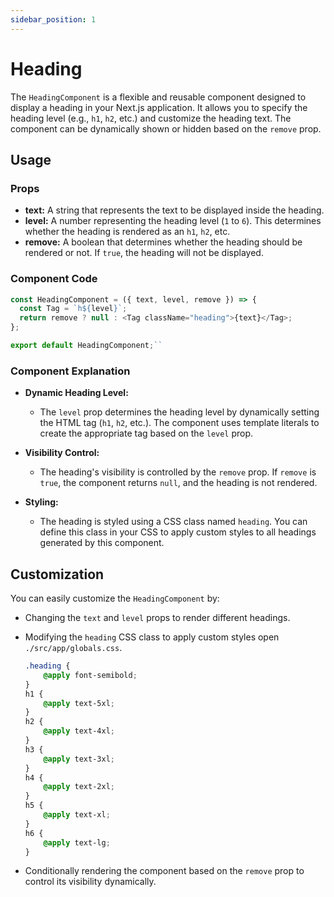 ```yaml
---
sidebar_position: 1
---
```


# Heading

The `HeadingComponent` is a flexible and reusable component designed to display a heading in your Next.js application. It allows you to specify the heading level (e.g., `h1`, `h2`, etc.) and customize the heading text. The component can be dynamically shown or hidden based on the `remove` prop.

## Usage

### Props

-   **text:** A string that represents the text to be displayed inside the heading.
-   **level:** A number representing the heading level (`1` to `6`). This determines whether the heading is rendered as an `h1`, `h2`, etc.
-   **remove:** A boolean that determines whether the heading should be rendered or not. If `true`, the heading will not be displayed.

### Component Code

```js title="src/components/availableComponents/HeadingComponent.js"
const HeadingComponent = ({ text, level, remove }) => {
  const Tag = `h${level}`;
  return remove ? null : <Tag className="heading">{text}</Tag>;
};

export default HeadingComponent;`` 
```
### Component Explanation

-   **Dynamic Heading Level:**
    
    -   The `level` prop determines the heading level by dynamically setting the HTML tag (`h1`, `h2`, etc.). The component uses template literals to create the appropriate tag based on the `level` prop.
-   **Visibility Control:**
    
    -   The heading's visibility is controlled by the `remove` prop. If `remove` is `true`, the component returns `null`, and the heading is not rendered.
-   **Styling:**
    
    -   The heading is styled using a CSS class named `heading`. You can define this class in your CSS to apply custom styles to all headings generated by this component.

## Customization

You can easily customize the `HeadingComponent` by:

-   Changing the `text` and `level` props to render different headings.
-   Modifying the `heading` CSS class to apply custom styles open `./src/app/globals.css`.

    ```css title="src/app/globals.css"
    .heading {
        @apply font-semibold;
    }
    h1 {
        @apply text-5xl;
    }
    h2 {
        @apply text-4xl;
    }
    h3 {
        @apply text-3xl;
    }
    h4 {
        @apply text-2xl;
    }
    h5 {
        @apply text-xl;
    }
    h6 {
        @apply text-lg;
    }
    ```
-   Conditionally rendering the component based on the `remove` prop to control its visibility dynamically.